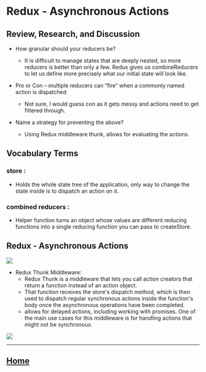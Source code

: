 # Redux - Asynchronous Actions

## Review, Research, and Discussion


* How granular should your reducers be?
     *  It is difficult to manage states that are deeply nested, so more reducers is better than only a few. Redux gives us combineReducers to let us define more precisely what our initial state will look like.

* Pro or Con – multiple reducers can “fire” when a commonly named action is dispatched
   *  Not sure, I would guess con as it gets messy and actions need to get filtered through.

* Name a strategy for preventing the above?
  * Using Redux middleware thunk, allows for evaluating the actions.



## Vocabulary Terms

### store :
  * Holds the whole state tree of the application, only way to change the state inside is to dispatch an action on it.
### combined reducers : 
  * Helper function turns an object whose values are different reducing functions into a single reducing function you can pass to createStore.

## Redux - Asynchronous Actions

<img src ="https://i.morioh.com/74428a9fdb.png">

* Redux Thunk Middleware:
  * Redux Thunk is a middleware that lets you call action creators that return a function instead of an action object.
  * That function receives the store's dispatch method, which is then used to dispatch regular synchronous actions inside the function's body once the asynchronous operations have been completed.
  * allows for delayed actions, including working with promises. One of the main use cases for this middleware is for handling actions that might not be synchronous.

<img src ="https://miro.medium.com/max/3248/1*vBeR3yXWcukp_yZpNBtHlg.png">




*****************************************************************

## [ Home ](https://reem-alqurm.github.io/ReadingNotes/)